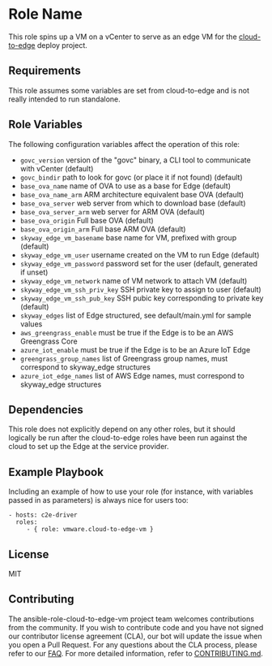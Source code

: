 Role Name
=========

This role spins up a VM on a vCenter to serve as an edge VM for the
[cloud-to-edge](https://github.com/vmware/cloud-to-edge) deploy project.

Requirements
------------

This role assumes some variables are set from cloud-to-edge and is not really
intended to run standalone.

Role Variables
--------------

The following configuration variables affect the operation of this role:
* ```govc_version``` version of the "govc" binary, a CLI tool to communicate
with vCenter (default)
* ```govc_bindir``` path to look for govc (or place it if not found) (default)
* ```base_ova_name``` name of OVA to use as a base for Edge (default)
* ```base_ova_name_arm``` ARM architecture equivalent base OVA (default)
* ```base_ova_server``` web server from which to download base (default)
* ```base_ova_server_arm``` web server for ARM OVA (default)
* ```base_ova_origin``` Full base OVA (default)
* ```base_ova_origin_arm``` Full base ARM OVA (default)
* ```skyway_edge_vm_basename``` base name for VM, prefixed with group (default)
* ```skyway_edge_vm_user``` username created on the VM to run Edge (default)
* ```skyway_edge_vm_password``` password set for the user (default, generated
  if unset)
* ```skyway_edge_vm_network``` name of VM network to attach VM (default)
* ```skyway_edge_vm_ssh_priv_key``` SSH private key to assign to user (default)
* ```skyway_edge_vm_ssh_pub_key``` SSH pubic key corresponding to private key
 (default)
* ```skyway_edges``` list of Edge structured, see default/main.yml for sample
values
* ```aws_greengrass_enable``` must be true if the Edge is to be an
AWS Greengrass Core
* ```azure_iot_enable``` must be true if the Edge is to be an Azure IoT Edge
* ```greengrass_group_names``` list of Greengrass group names, must correspond
to skyway_edge structures
* ```azure_iot_edge_names``` list of AWS Edge names, must correspond to
skyway_edge structures

Dependencies
------------

This role does not explicitly depend on any other roles, but it should logically
be run after the cloud-to-edge roles have been run against the cloud to set up
the Edge at the service provider.

Example Playbook
----------------

Including an example of how to use your role (for instance, with variables passed in as parameters) is always nice for users too:

    - hosts: c2e-driver
      roles:
         - { role: vmware.cloud-to-edge-vm }

License
-------

MIT

Contributing
---------------

The ansible-role-cloud-to-edge-vm project team welcomes contributions from the
community. If you wish to contribute code and you have not signed our
contributor license agreement (CLA), our bot will update the issue when you
open a Pull Request. For any questions about the CLA process, please refer to our [FAQ](https://cla.vmware.com/faq). For more detailed information,
refer to [CONTRIBUTING.md](CONTRIBUTING.md).
